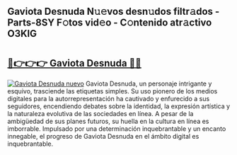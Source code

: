 ## Gaviota Desnuda N𝚞𝚎vos desn𝚞dos filtr𝚊dos - Parts-8SY F𝚘tos vid𝚎o - C𝚘ntenido atr𝚊ctivo O3KlG

# <h2><a href="http://mb43tc.tromn.icu/?c=Gaviota+Desnuda">🔗👉👉👉 Gaviota Desnuda 🔗🔗</a></h2>

[![Gaviota Desnuda nuevo](https://i.imgur.com/pEAQMta.gif)](http://mb43tc.tromn.icu/?c=Gaviota+Desnuda)
Gaviota Desnuda, un personaje intrigante y esquivo, trasciende las etiquetas simples. Su uso pionero de los medios digitales para la autorrepresentación ha cautivado y enfurecido a sus seguidores, encendiendo debates sobre la identidad, la expresión artística y la naturaleza evolutiva de las sociedades en línea. A pesar de la ambigüedad de sus planes futuros, su huella en la cultura en línea es imborrable. Impulsado por una determinación inquebrantable y un encanto innegable, el progreso de Gaviota Desnuda en el ámbito digital es inquebrantable.
